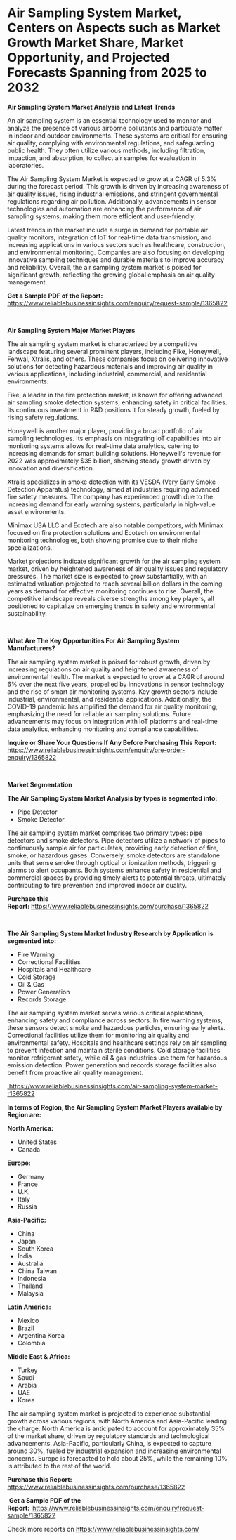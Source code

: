 <p><h1>Air Sampling System Market, Centers on Aspects such as Market Growth Market Share, Market Opportunity, and Projected Forecasts Spanning from 2025 to 2032</h1></p><p><strong>Air Sampling System Market Analysis and Latest Trends</strong></p>
<p><p>An air sampling system is an essential technology used to monitor and analyze the presence of various airborne pollutants and particulate matter in indoor and outdoor environments. These systems are critical for ensuring air quality, complying with environmental regulations, and safeguarding public health. They often utilize various methods, including filtration, impaction, and absorption, to collect air samples for evaluation in laboratories.</p><p>The Air Sampling System Market is expected to grow at a CAGR of 5.3% during the forecast period. This growth is driven by increasing awareness of air quality issues, rising industrial emissions, and stringent governmental regulations regarding air pollution. Additionally, advancements in sensor technologies and automation are enhancing the performance of air sampling systems, making them more efficient and user-friendly.</p><p>Latest trends in the market include a surge in demand for portable air quality monitors, integration of IoT for real-time data transmission, and increasing applications in various sectors such as healthcare, construction, and environmental monitoring. Companies are also focusing on developing innovative sampling techniques and durable materials to improve accuracy and reliability. Overall, the air sampling system market is poised for significant growth, reflecting the growing global emphasis on air quality management.</p></p>
<p><strong>Get a Sample PDF of the Report:&nbsp;</strong> <a href="https://www.reliablebusinessinsights.com/enquiry/request-sample/1365822?utm_campaign=3573&utm_medium=2&utm_source=Github&utm_content=ia&utm_term=22032025&utm_id=air-sampling-system">https://www.reliablebusinessinsights.com/enquiry/request-sample/1365822</a></p>
<p>&nbsp;</p>
<p><strong>Air Sampling System Major Market Players</strong></p>
<p><p>The air sampling system market is characterized by a competitive landscape featuring several prominent players, including Fike, Honeywell, Fenwal, Xtralis, and others. These companies focus on delivering innovative solutions for detecting hazardous materials and improving air quality in various applications, including industrial, commercial, and residential environments.</p><p>Fike, a leader in the fire protection market, is known for offering advanced air sampling smoke detection systems, enhancing safety in critical facilities. Its continuous investment in R&D positions it for steady growth, fueled by rising safety regulations.</p><p>Honeywell is another major player, providing a broad portfolio of air sampling technologies. Its emphasis on integrating IoT capabilities into air monitoring systems allows for real-time data analytics, catering to increasing demands for smart building solutions. Honeywell's revenue for 2022 was approximately $35 billion, showing steady growth driven by innovation and diversification.</p><p>Xtralis specializes in smoke detection with its VESDA (Very Early Smoke Detection Apparatus) technology, aimed at industries requiring advanced fire safety measures. The company has experienced growth due to the increasing demand for early warning systems, particularly in high-value asset environments.</p><p>Minimax USA LLC and Ecotech are also notable competitors, with Minimax focused on fire protection solutions and Ecotech on environmental monitoring technologies, both showing promise due to their niche specializations.</p><p>Market projections indicate significant growth for the air sampling system market, driven by heightened awareness of air quality issues and regulatory pressures. The market size is expected to grow substantially, with an estimated valuation projected to reach several billion dollars in the coming years as demand for effective monitoring continues to rise. Overall, the competitive landscape reveals diverse strengths among key players, all positioned to capitalize on emerging trends in safety and environmental sustainability.</p></p>
<p>&nbsp;</p>
<p><strong>What Are The Key Opportunities For Air Sampling System Manufacturers?</strong></p>
<p><p>The air sampling system market is poised for robust growth, driven by increasing regulations on air quality and heightened awareness of environmental health. The market is expected to grow at a CAGR of around 6% over the next five years, propelled by innovations in sensor technology and the rise of smart air monitoring systems. Key growth sectors include industrial, environmental, and residential applications. Additionally, the COVID-19 pandemic has amplified the demand for air quality monitoring, emphasizing the need for reliable air sampling solutions. Future advancements may focus on integration with IoT platforms and real-time data analytics, enhancing monitoring and compliance capabilities.</p></p>
<p><strong>Inquire or Share Your Questions If Any Before Purchasing This Report:</strong> <a href="https://www.reliablebusinessinsights.com/enquiry/pre-order-enquiry/1365822?utm_campaign=3573&utm_medium=2&utm_source=Github&utm_content=ia&utm_term=22032025&utm_id=air-sampling-system">https://www.reliablebusinessinsights.com/enquiry/pre-order-enquiry/1365822</a></p>
<p>&nbsp;</p>
<p><strong>Market Segmentation</strong></p>
<p><strong>The Air Sampling System Market Analysis by types is segmented into:</strong></p>
<p><ul><li>Pipe Detector</li><li>Smoke Detector</li></ul></p>
<p><p>The air sampling system market comprises two primary types: pipe detectors and smoke detectors. Pipe detectors utilize a network of pipes to continuously sample air for particulates, providing early detection of fire, smoke, or hazardous gases. Conversely, smoke detectors are standalone units that sense smoke through optical or ionization methods, triggering alarms to alert occupants. Both systems enhance safety in residential and commercial spaces by providing timely alerts to potential threats, ultimately contributing to fire prevention and improved indoor air quality.</p></p>
<p><strong>Purchase this Report:&nbsp;</strong><a href="https://www.reliablebusinessinsights.com/purchase/1365822?utm_campaign=3573&utm_medium=2&utm_source=Github&utm_content=ia&utm_term=22032025&utm_id=air-sampling-system">https://www.reliablebusinessinsights.com/purchase/1365822</a></p>
<p>&nbsp;</p>
<p><strong>The Air Sampling System Market Industry Research by Application is segmented into:</strong></p>
<p><ul><li>Fire Warning</li><li>Correctional Facilities</li><li>Hospitals and Healthcare</li><li>Cold Storage</li><li>Oil & Gas</li><li>Power Generation</li><li>Records Storage</li></ul></p>
<p><p>The air sampling system market serves various critical applications, enhancing safety and compliance across sectors. In fire warning systems, these sensors detect smoke and hazardous particles, ensuring early alerts. Correctional facilities utilize them for monitoring air quality and environmental safety. Hospitals and healthcare settings rely on air sampling to prevent infection and maintain sterile conditions. Cold storage facilities monitor refrigerant safety, while oil & gas industries use them for hazardous emission detection. Power generation and records storage facilities also benefit from proactive air quality management.</p></p>
<p><a href="https://www.reliablebusinessinsights.com/air-sampling-system-market-r1365822?utm_campaign=3573&utm_medium=2&utm_source=Github&utm_content=ia&utm_term=22032025&utm_id=air-sampling-system">&nbsp;https://www.reliablebusinessinsights.com/air-sampling-system-market-r1365822</a></p>
<p><strong>In terms of Region, the Air Sampling System Market Players available by Region are:</strong></p>
<p>
    <p> <strong> North America: </strong>
        <ul>
            <li>United States</li>
            <li>Canada</li>
        </ul>
        </p> 
    <p> <strong> Europe: </strong>
        <ul>
            <li>Germany</li>
            <li>France</li>
            <li>U.K.</li>
            <li>Italy</li>
            <li>Russia</li>
        </ul>
        </p> 
    <p> <strong> Asia-Pacific: </strong>
        <ul>
            <li>China</li>
            <li>Japan</li>
            <li>South Korea</li>
            <li>India</li>
            <li>Australia</li>
            <li>China Taiwan</li>
            <li>Indonesia</li>
            <li>Thailand</li>
            <li>Malaysia</li>
        </ul>
        </p> 
    <p> <strong> Latin America: </strong>
        <ul>
            <li>Mexico</li>
            <li>Brazil</li>
            <li>Argentina Korea</li>
            <li>Colombia</li>
        </ul>
        </p> 
    <p> <strong> Middle East & Africa: </strong>
        <ul>
            <li>Turkey</li>
            <li>Saudi</li>
            <li>Arabia</li>
            <li>UAE</li>
            <li>Korea</li>
        </ul>
    </p>
    </p>
<p><p>The air sampling system market is projected to experience substantial growth across various regions, with North America and Asia-Pacific leading the charge. North America is anticipated to account for approximately 35% of the market share, driven by regulatory standards and technological advancements. Asia-Pacific, particularly China, is expected to capture around 30%, fueled by industrial expansion and increasing environmental concerns. Europe is forecasted to hold about 25%, while the remaining 10% is attributed to the rest of the world.</p></p>
<p><strong>Purchase this Report: </strong><a href="https://www.reliablebusinessinsights.com/purchase/1365822?utm_campaign=3573&utm_medium=2&utm_source=Github&utm_content=ia&utm_term=22032025&utm_id=air-sampling-system">https://www.reliablebusinessinsights.com/purchase/1365822</a></p>
<p>&nbsp;<strong>Get a Sample PDF of the Report:&nbsp;&nbsp;</strong><a href="https://www.reliablebusinessinsights.com/enquiry/request-sample/1365822?utm_campaign=3573&utm_medium=2&utm_source=Github&utm_content=ia&utm_term=22032025&utm_id=air-sampling-system">https://www.reliablebusinessinsights.com/enquiry/request-sample/1365822</a></p>
<p><strong></strong></p>
<p>Check more reports on <a href="https://www.reliablebusinessinsights.com/?utm_campaign=3573&utm_medium=2&utm_source=Github&utm_content=ia&utm_term=22032025&utm_id=air-sampling-system">https://www.reliablebusinessinsights.com/</a></p>